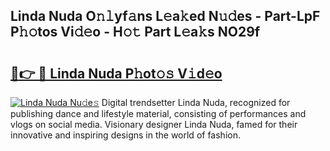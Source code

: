 ## Linda Nuda O𝚗𝚕yf𝚊ns L𝚎a𝚔ed N𝚞𝚍es - Part-LpF P𝚑𝚘tos Vi𝚍𝚎o - H𝚘𝚝 Part L𝚎a𝚔s NO29f

# <h2><a href="http://kfaya0b.oniu.top/?m=Linda+Nuda">🔗👉 🔴 Linda Nuda P𝚑ot𝚘𝚜 V𝚒d𝚎o</a></h2>

[![Linda Nuda Nu𝚍e𝚜](https://i.imgur.com/0qMVB7G.gif)](http://kfaya0b.oniu.top/?m=Linda+Nuda)
Digital trendsetter Linda Nuda, recognized for publishing dance and lifestyle material, consisting of performances and vlogs on social media. Visionary designer Linda Nuda, famed for their innovative and inspiring designs in the world of fashion.  
